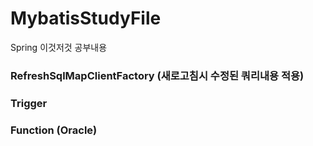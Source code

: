# MybatisStudyFile
Spring 이것저것 공부내용
### RefreshSqlMapClientFactory (새로고침시 수정된 쿼리내용 적용)
### Trigger
### Function (Oracle)
